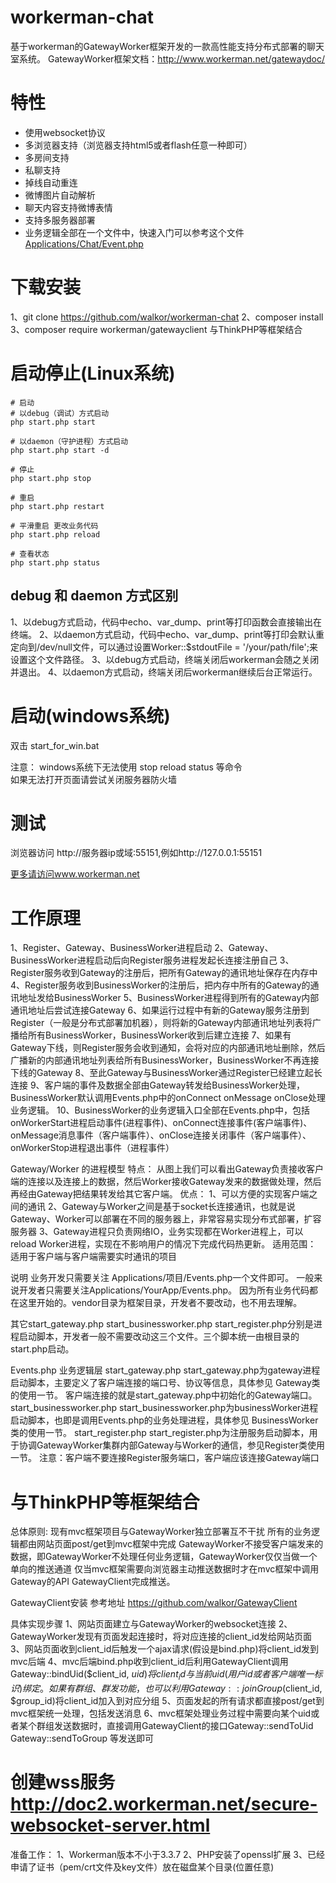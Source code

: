 workerman-chat
=======
基于workerman的GatewayWorker框架开发的一款高性能支持分布式部署的聊天室系统。
GatewayWorker框架文档：http://www.workerman.net/gatewaydoc/

特性
======
 * 使用websocket协议
 * 多浏览器支持（浏览器支持html5或者flash任意一种即可）
 * 多房间支持
 * 私聊支持
 * 掉线自动重连
 * 微博图片自动解析
 * 聊天内容支持微博表情
 * 支持多服务器部署
 * 业务逻辑全部在一个文件中，快速入门可以参考这个文件[Applications/Chat/Event.php](https://github.com/walkor/workerman-chat/blob/master/Applications/Chat/Event.php)   
  
下载安装
=====
1、git clone https://github.com/walkor/workerman-chat
2、composer install
3、composer require workerman/gatewayclient  与ThinkPHP等框架结合

启动停止(Linux系统)
=====
```shell
# 启动
# 以debug（调试）方式启动
php start.php start

# 以daemon（守护进程）方式启动
php start.php start -d

# 停止
php start.php stop

# 重启
php start.php restart

# 平滑重启 更改业务代码
php start.php reload

# 查看状态
php start.php status
```
## debug 和 daemon 方式区别
1、以debug方式启动，代码中echo、var_dump、print等打印函数会直接输出在终端。
2、以daemon方式启动，代码中echo、var_dump、print等打印会默认重定向到/dev/null文件，可以通过设置Worker::$stdoutFile = '/your/path/file';来设置这个文件路径。
3、以debug方式启动，终端关闭后workerman会随之关闭并退出。
4、以daemon方式启动，终端关闭后workerman继续后台正常运行。

启动(windows系统)
======
双击 start_for_win.bat  

注意：
    windows系统下无法使用 stop reload status 等命令  
    如果无法打开页面请尝试关闭服务器防火墙  

测试
=======
浏览器访问 http://服务器ip或域:55151,例如http://127.0.0.1:55151

[更多请访问www.workerman.net](http://www.workerman.net/workerman-chat)


工作原理
=======
1、Register、Gateway、BusinessWorker进程启动
2、Gateway、BusinessWorker进程启动后向Register服务进程发起长连接注册自己
3、Register服务收到Gateway的注册后，把所有Gateway的通讯地址保存在内存中
4、Register服务收到BusinessWorker的注册后，把内存中所有的Gateway的通讯地址发给BusinessWorker
5、BusinessWorker进程得到所有的Gateway内部通讯地址后尝试连接Gateway
6、如果运行过程中有新的Gateway服务注册到Register（一般是分布式部署加机器），则将新的Gateway内部通讯地址列表将广播给所有BusinessWorker，BusinessWorker收到后建立连接
7、如果有Gateway下线，则Register服务会收到通知，会将对应的内部通讯地址删除，然后广播新的内部通讯地址列表给所有BusinessWorker，BusinessWorker不再连接下线的Gateway
8、至此Gateway与BusinessWorker通过Register已经建立起长连接
9、客户端的事件及数据全部由Gateway转发给BusinessWorker处理，BusinessWorker默认调用Events.php中的onConnect onMessage onClose处理业务逻辑。
10、BusinessWorker的业务逻辑入口全部在Events.php中，包括onWorkerStart进程启动事件(进程事件)、onConnect连接事件(客户端事件)、onMessage消息事件（客户端事件）、onClose连接关闭事件（客户端事件）、onWorkerStop进程退出事件（进程事件）

Gateway/Worker 的进程模型
特点： 从图上我们可以看出Gateway负责接收客户端的连接以及连接上的数据，然后Worker接收Gateway发来的数据做处理，然后再经由Gateway把结果转发给其它客户端。
优点：
    1、可以方便的实现客户端之间的通讯
    2、Gateway与Worker之间是基于socket长连接通讯，也就是说Gateway、Worker可以部署在不同的服务器上，非常容易实现分布式部署，扩容服务器
    3、Gateway进程只负责网络IO，业务实现都在Worker进程上，可以reload Worker进程，实现在不影响用户的情况下完成代码热更新。
适用范围： 适用于客户端与客户端需要实时通讯的项目


说明
业务开发只需要关注 Applications/项目/Events.php一个文件即可。
一般来说开发者只需要关注Applications/YourApp/Events.php。 因为所有业务代码都在这里开始的。vendor目录为框架目录，开发者不要改动，也不用去理解。

其它start_gateway.php start_businessworker.php start_register.php分别是进程启动脚本，开发者一般不需要改动这三个文件。三个脚本统一由根目录的start.php启动。

Events.php 业务逻辑层
start_gateway.php
    start_gateway.php为gateway进程启动脚本，主要定义了客户端连接的端口号、协议等信息，具体参见 Gateway类的使用一节。
    客户端连接的就是start_gateway.php中初始化的Gateway端口。
start_businessworker.php
    start_businessworker.php为businessWorker进程启动脚本，也即是调用Events.php的业务处理进程，具体参见 BusinessWorker类的使用一节。
start_register.php
    start_register.php为注册服务启动脚本，用于协调GatewayWorker集群内部Gateway与Worker的通信，参见Register类使用一节。
    注意：客户端不要连接Register服务端口，客户端应该连接Gateway端口

与ThinkPHP等框架结合
=======
总体原则:
现有mvc框架项目与GatewayWorker独立部署互不干扰
所有的业务逻辑都由网站页面post/get到mvc框架中完成
GatewayWorker不接受客户端发来的数据，即GatewayWorker不处理任何业务逻辑，GatewayWorker仅仅当做一个单向的推送通道
仅当mvc框架需要向浏览器主动推送数据时才在mvc框架中调用Gateway的API GatewayClient完成推送。

GatewayClient安装
参考地址 https://github.com/walkor/GatewayClient

具体实现步骤
1、网站页面建立与GatewayWorker的websocket连接
2、GatewayWorker发现有页面发起连接时，将对应连接的client_id发给网站页面
3、网站页面收到client_id后触发一个ajax请求(假设是bind.php)将client_id发到mvc后端
4、mvc后端bind.php收到client_id后利用GatewayClient调用Gateway::bindUid($client_id, $uid)将client_id与当前uid(用户id或者客户端唯一标识)绑定。如果有群组、群发功能，也可以利用Gateway::joinGroup($client_id, $group_id)将client_id加入到对应分组
5、页面发起的所有请求都直接post/get到mvc框架统一处理，包括发送消息
6、mvc框架处理业务过程中需要向某个uid或者某个群组发送数据时，直接调用GatewayClient的接口Gateway::sendToUid Gateway::sendToGroup 等发送即可


创建wss服务 http://doc2.workerman.net/secure-websocket-server.html
======= 
准备工作：
    1、Workerman版本不小于3.3.7
    2、PHP安装了openssl扩展
    3、已经申请了证书（pem/crt文件及key文件）放在磁盘某个目录(位置任意)






